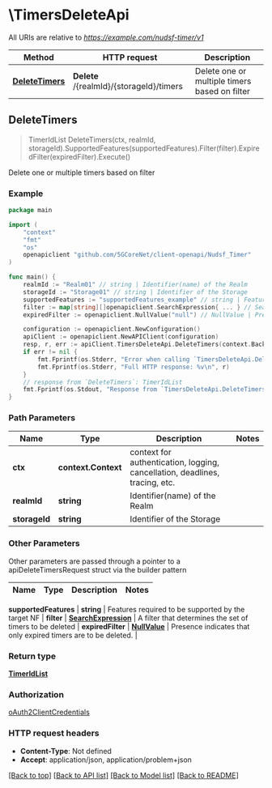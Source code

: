 # \TimersDeleteApi

All URIs are relative to *https://example.com/nudsf-timer/v1*

Method | HTTP request | Description
------------- | ------------- | -------------
[**DeleteTimers**](TimersDeleteApi.md#DeleteTimers) | **Delete** /{realmId}/{storageId}/timers | Delete one or multiple timers based on filter



## DeleteTimers

> TimerIdList DeleteTimers(ctx, realmId, storageId).SupportedFeatures(supportedFeatures).Filter(filter).ExpiredFilter(expiredFilter).Execute()

Delete one or multiple timers based on filter

### Example

```go
package main

import (
    "context"
    "fmt"
    "os"
    openapiclient "github.com/5GCoreNet/client-openapi/Nudsf_Timer"
)

func main() {
    realmId := "Realm01" // string | Identifier(name) of the Realm
    storageId := "Storage01" // string | Identifier of the Storage
    supportedFeatures := "supportedFeatures_example" // string | Features required to be supported by the target NF (optional)
    filter := map[string][]openapiclient.SearchExpression{ ... } // SearchExpression | A filter that determines the set of timers to be deleted (optional)
    expiredFilter := openapiclient.NullValue("null") // NullValue | Presence indicates that only expired timers are to be deleted. (optional)

    configuration := openapiclient.NewConfiguration()
    apiClient := openapiclient.NewAPIClient(configuration)
    resp, r, err := apiClient.TimersDeleteApi.DeleteTimers(context.Background(), realmId, storageId).SupportedFeatures(supportedFeatures).Filter(filter).ExpiredFilter(expiredFilter).Execute()
    if err != nil {
        fmt.Fprintf(os.Stderr, "Error when calling `TimersDeleteApi.DeleteTimers``: %v\n", err)
        fmt.Fprintf(os.Stderr, "Full HTTP response: %v\n", r)
    }
    // response from `DeleteTimers`: TimerIdList
    fmt.Fprintf(os.Stdout, "Response from `TimersDeleteApi.DeleteTimers`: %v\n", resp)
}
```

### Path Parameters


Name | Type | Description  | Notes
------------- | ------------- | ------------- | -------------
**ctx** | **context.Context** | context for authentication, logging, cancellation, deadlines, tracing, etc.
**realmId** | **string** | Identifier(name) of the Realm | 
**storageId** | **string** | Identifier of the Storage | 

### Other Parameters

Other parameters are passed through a pointer to a apiDeleteTimersRequest struct via the builder pattern


Name | Type | Description  | Notes
------------- | ------------- | ------------- | -------------


 **supportedFeatures** | **string** | Features required to be supported by the target NF | 
 **filter** | [**SearchExpression**](SearchExpression.md) | A filter that determines the set of timers to be deleted | 
 **expiredFilter** | [**NullValue**](NullValue.md) | Presence indicates that only expired timers are to be deleted. | 

### Return type

[**TimerIdList**](TimerIdList.md)

### Authorization

[oAuth2ClientCredentials](../README.md#oAuth2ClientCredentials)

### HTTP request headers

- **Content-Type**: Not defined
- **Accept**: application/json, application/problem+json

[[Back to top]](#) [[Back to API list]](../README.md#documentation-for-api-endpoints)
[[Back to Model list]](../README.md#documentation-for-models)
[[Back to README]](../README.md)

